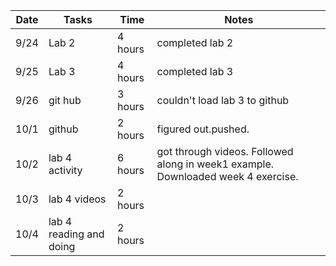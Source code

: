 
| Date  | Tasks | Time | Notes |
| ------------- | ------------- | ------------- | ------------- |
| 9/24  | Lab 2 | 4 hours   | completed lab 2 |
| 9/25  | Lab 3 | 4 hours  | completed lab 3  |
| 9/26  | git hub | 3 hours | couldn't load lab 3 to github|
| 10/1   | github | 2 hours | figured out.pushed.|
| 10/2  | lab 4 activity | 6 hours | got through videos. Followed along in week1 example. Downloaded week 4 exercise. |
| 10/3   | lab 4 videos | 2 hours | 
| 10/4   | lab 4 reading and doing | 2 hours

